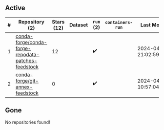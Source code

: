## Active
| # | Repository (2) | Stars (12) | Dataset | `run` (2) | `containers-run` | Last Modified |
| --- | --- | --- | --- | --- | --- | --- |
| 1 | [conda-forge/conda-forge-repodata-patches-feedstock](https://github.com/conda-forge/conda-forge-repodata-patches-feedstock) | 12 |  | :heavy_check_mark: |  | 2024-04-26 21:02:59+00:00 |
| 2 | [conda-forge/git-annex-feedstock](https://github.com/conda-forge/git-annex-feedstock) | 0 |  | :heavy_check_mark: |  | 2024-04-11 10:57:04+00:00 |

## Gone
No repositories found!
